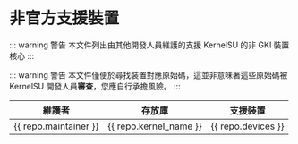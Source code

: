# 非官方支援裝置

::: warning 警告
本文件列出由其他開發人員維護的支援 KernelSU 的非 GKI 裝置核心
:::

::: warning 警告
本文件僅便於尋找裝置對應原始碼，這並非意味著這些原始碼被 KernelSU 開發人員**審查**，您應自行承擔風險。
:::

<script setup>
import data from '../../repos.json'
</script>

<table>
   <thead>
      <tr>
         <th>維護者</th>
         <th>存放庫</th>
         <th>支援裝置</th>
      </tr>
   </thead>
   <tbody>
    <tr v-for="repo in data" :key="repo.devices">
        <td><a :href="repo.maintainer_link" target="_blank" rel="noreferrer">{{ repo.maintainer }}</a></td>
        <td><a :href="repo.kernel_link" target="_blank" rel="noreferrer">{{ repo.kernel_name }}</a></td>
        <td>{{ repo.devices }}</td>
    </tr>
   </tbody>
</table>
